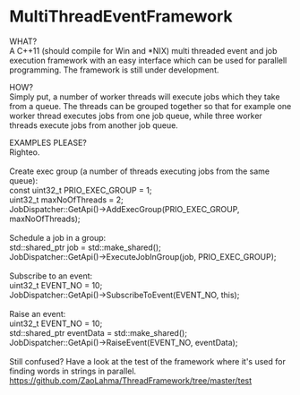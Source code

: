 # MultiThreadEventFramework
WHAT?
<br>
A C++11 (should compile for Win and *NIX) multi threaded event and job execution framework with an easy interface which can be used for parallell programming. The framework is still under development.

HOW?
<br>
Simply put, a number of worker threads will execute jobs which they take from a queue. The threads can be grouped together so that for example one worker thread executes jobs from one job queue, while three worker threads execute jobs from another job queue.

EXAMPLES PLEASE?
<br>
Righteo.<br>
<br>
Create exec group (a number of threads executing jobs from the same queue):<br>
const uint32_t PRIO_EXEC_GROUP = 1;<br>
uint32_t maxNoOfThreads = 2;<br>
JobDispatcher::GetApi()->AddExecGroup(PRIO_EXEC_GROUP, maxNoOfThreads);
<br>
<br>
Schedule a job in a group:<br>
std::shared_ptr<JobBase> job = std::make_shared<Job>();<br>
JobDispatcher::GetApi()->ExecuteJobInGroup(job, PRIO_EXEC_GROUP);
<br>
<br>
Subscribe to an event:<br>
uint32_t EVENT_NO = 10;<br>
JobDispatcher::GetApi()->SubscribeToEvent(EVENT_NO, this);
<br>
<br>
Raise an event:<br>
uint32_t EVENT_NO = 10;<br>
std::shared_ptr<EventData> eventData = std::make_shared<EventData>();<br>
JobDispatcher::GetApi()->RaiseEvent(EVENT_NO, eventData);
<br>
<br>
Still confused? Have a look at the test of the framework where it's used for finding words in strings in parallel.<br>
https://github.com/ZaoLahma/ThreadFramework/tree/master/test
